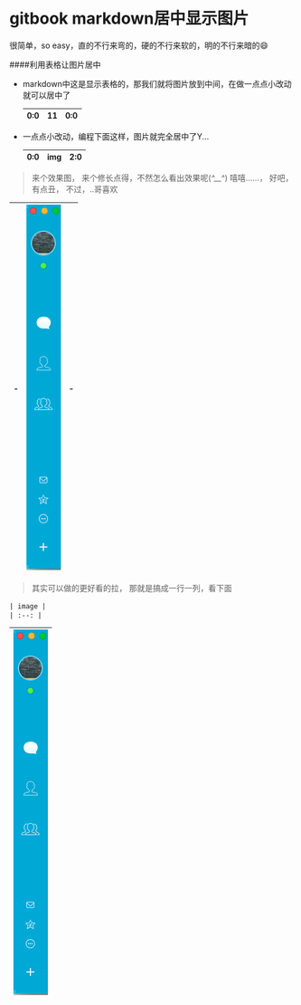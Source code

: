 # gitbook markdown居中显示图片

很简单，so easy，直的不行来弯的，硬的不行来软的，明的不行来暗的😄


####利用表格让图片居中

- markdown中这是显示表格的，那我们就将图片放到中间，在做一点点小改动就可以居中了

    | 0:0 | 11 | 0:0 |
    | --  | -- | -- |
    
- 一点点小改动，编程下面这样，图片就完全居中了Y...


    | 0:0 | img  | 2:0 |
    | --  | :--: | --  |
    
    
> 来个效果图， 来个修长点得，不然怎么看出效果呢(*^__^*) 嘻嘻……， 好吧，有点丑， 不过，..哥喜欢


| - | ![](img/QQ_sidebar.png)  | - |
| --  | :--: | --  |

> 其实可以做的更好看的拉， 那就是搞成一行一列，看下面

    | image |
    | :--: |


|![](img/QQ_sidebar.png)|
| :--: |